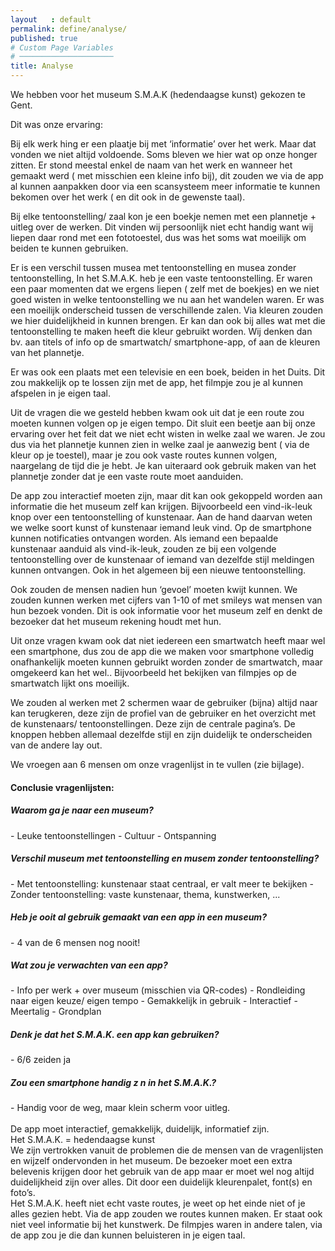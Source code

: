 ```yaml
---
layout   : default
permalink: define/analyse/
published: true
# Custom Page Variables
# ─────────────────────
title: Analyse
---
```

We hebben voor het museum S.M.A.K (hedendaagse kunst) gekozen te Gent. <br>

Dit was onze ervaring:<br>

Bij elk werk hing er een plaatje bij met ‘informatie’ over het werk. Maar dat vonden we niet altijd voldoende. Soms bleven we hier wat op onze honger zitten. Er stond meestal enkel de naam van het werk en wanneer het gemaakt werd ( met misschien een kleine info bij), dit zouden we via de app al kunnen aanpakken door via een scansysteem meer informatie te kunnen bekomen over het werk ( en dit ook in de gewenste taal).<br>

Bij elke tentoonstelling/ zaal kon je een boekje nemen met een plannetje + uitleg over de werken. Dit vinden wij persoonlijk niet echt handig want wij liepen daar rond met een fototoestel, dus was het soms wat moeilijk om beiden te kunnen gebruiken. <br>

Er is een verschil tussen musea met tentoonstelling en musea zonder tentoonstelling, In het S.M.A.K. heb je een vaste tentoonstelling. Er waren een paar momenten dat we ergens liepen ( zelf met de boekjes) en we niet goed wisten in welke tentoonstelling we nu aan het wandelen waren. Er was een moeilijk onderscheid tussen de verschillende zalen. Via kleuren zouden we hier duidelijkheid in kunnen brengen. Er kan dan ook bij alles wat met die tentoonstelling te maken heeft die kleur gebruikt worden. Wij denken dan bv. aan titels of info op de smartwatch/ smartphone-app, of aan de kleuren van het plannetje. <br>

Er was ook een plaats met een televisie en een boek, beiden in het Duits. Dit zou makkelijk op te lossen zijn met de app, het filmpje zou je al kunnen afspelen in je eigen taal. <br>

Uit de vragen die we gesteld hebben kwam ook uit dat je een route zou moeten kunnen volgen op je eigen tempo. Dit sluit een beetje aan bij onze ervaring over het feit dat we niet echt wisten in welke zaal we waren. Je zou dus via het plannetje kunnen zien in welke zaal je aanwezig bent ( via de kleur op je toestel), maar je zou ook vaste routes kunnen volgen, naargelang de tijd die je hebt. Je kan uiteraard ook gebruik maken van het plannetje zonder dat je een vaste route moet aanduiden. <br>

De app zou interactief moeten zijn, maar dit kan ook gekoppeld worden aan informatie die het museum zelf kan krijgen. Bijvoorbeeld een vind-ik-leuk knop over een tentoonstelling of kunstenaar. Aan de hand daarvan weten we welke soort kunst of kunstenaar iemand leuk vind.  Op de smartphone kunnen notificaties ontvangen worden. Als iemand een bepaalde kunstenaar aanduid als vind-ik-leuk, zouden ze bij een volgende tentoonstelling over de kunstenaar of iemand van dezelfde stijl meldingen kunnen ontvangen. Ook in het algemeen bij een nieuwe tentoonstelling.<br>

Ook zouden de mensen nadien hun ‘gevoel’ moeten kwijt kunnen. We zouden kunnen werken met cijfers van 1-10 of met smileys wat mensen van hun bezoek vonden. Dit is ook informatie voor het museum zelf en denkt de bezoeker dat het museum rekening houdt met hun. <br>

Uit onze vragen kwam ook dat niet iedereen een smartwatch heeft maar wel een smartphone, dus zou de app die we maken voor smartphone volledig onafhankelijk moeten kunnen gebruikt worden zonder de smartwatch, maar omgekeerd kan het wel.. Bijvoorbeeld het bekijken van filmpjes op de smartwatch lijkt ons moeilijk.<br>


We zouden al werken met 2 schermen waar de gebruiker (bijna) altijd naar kan terugkeren, deze zijn de profiel van de gebruiker en het overzicht met de kunstenaars/ tentoonstellingen. Deze zijn de centrale pagina’s. De knoppen hebben allemaal dezelfde stijl en zijn duidelijk te onderscheiden van de andere lay out.<br>




We vroegen aan 6 mensen om onze
vragenlijst in te vullen (zie bijlage).<br>

<h4>Conclusie vragenlijsten:</h4>

<h5>Waarom ga je naar een museum?</h5>
- Leuke tentoonstellingen 
- Cultuur
- Ontspanning

<h5>Verschil museum met tentoonstelling en musem zonder tentoonstelling?</h5>
- Met tentoonstelling: kunstenaar staat centraal, er valt meer te bekijken 
- Zonder tentoonstelling: vaste kunstenaar, thema, kunstwerken, ...

<h5>Heb je ooit al gebruik gemaakt van een app in een museum?</h5>
- 4 van de 6 mensen nog nooit!

<h5>Wat zou je verwachten van een app?</h5>
- Info per werk + over museum (misschien via QR-codes) 
- Rondleiding naar eigen keuze/ eigen tempo
- Gemakkelijk in gebruik
- Interactief
- Meertalig - Grondplan

<h5>Denk je dat het S.M.A.K. een app kan gebruiken?</h5>
- 6/6 zeiden ja

<h5>Zou een smartphone handig z n in het S.M.A.K.?</h5>
- Handig voor de weg, maar klein scherm voor uitleg.
<br>
<br>
De app moet interactief, gemakkelijk, duidelijk, informatief zijn.<br>
Het S.M.A.K. = hedendaagse kunst<br>
We zijn vertrokken vanuit de problemen die de mensen van de vragenlijsten en wijzelf ondervonden in het museum. De bezoeker moet een extra belevenis krijgen door het gebruik van de app maar er moet wel nog altijd duidelijkheid zijn over alles. Dit door een duidelijk kleurenpalet, font(s) en foto’s.<br>
Het S.M.A.K. heeft niet echt vaste routes, je weet op het einde niet of je alles gezien hebt. Via de app zouden we routes kunnen maken. Er staat ook niet veel informatie bij het kunstwerk. De filmpjes waren in andere talen, via de app zou je die dan kunnen beluisteren in je eigen taal.


